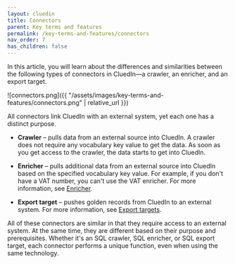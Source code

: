 ```yaml
---
layout: cluedin
title: Connectors
parent: Key terms and features
permalink: /key-terms-and-features/connectors
nav_order: 7
has_children: false
---
```


In this article, you will learn about the differences and similarities between the following types of connectors in CluedIn—a crawler, an enricher, and an export target.

![connectors.png]({{ "/assets/images/key-terms-and-features/connectors.png" | relative_url }})

All connectors link CluedIn with an external system, yet each one has a distinct purpose.

- **Crawler** – pulls data from an external source into CluedIn. A crawler does not require any vocabulary key value to get the data. As soon as you get access to the crawler, the data starts to get into CluedIn.

- **Enricher** – pulls additional data from an external source into CluedIn based on the specified vocabulary key value. For example, if you don't have a VAT number, you can't use the VAT enricher. For more information, see [Enricher](/preparation/enricher).

- **Export target** – pushes golden records from CluedIn to an external system. For more information, see [Export targets](/consume/export-targets).

All of these connectors are similar in that they require access to an external system. At the same time, they are different based on their purpose and prerequisites. Whether it's an SQL crawler, SQL enricher, or SQL export target, each connector performs a unique function, even when using the same technology.
